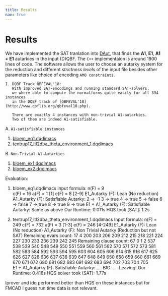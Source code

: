 ```yaml
---
title: Results
nav: true
---
```


# Results
We have implemented the SAT tranlation into [DAut](https://github.com/arey0pushpa/dcnf-autarky), that finds the **A1**, **E1**, **A1 + E1** autarkies in the input (D)QBF. The `C++` implementaion is around 1800 lines of code. 
The software allows the user to choose an autarky system for the reduction and different *strictness levels* of the input file besides other parameters like choice of encoding `AMO constraints`. 
 
```
I. DQBF Track QBFEVAL'18:
   With improved SAT-encodings and running standard SAT-solvers, 
   we where able to compute the normalforms quite easily for all 334 instances 
   in the DQBF track of [QBFEVAL'18](http://www.qbflib.org/qbfeval18.php).
 
   There are exactly 4 instances with non-trivial A1-autarkies.
   Two of them are indeed A1-satisfiable.
```

A. ``A1-satisfiable instances``
  1. [bloem\_eq1.dqdimacs](https://github.com/arey0pushpa/dcnf-autarky/blob/master/dcnf/examples/bloem_eq1.dqdimacs)
  2. [tentrup17\_ltl2dba\_theta\_environment\_1.dqdimacs](https://github.com/arey0pushpa/dcnf-autarky/blob/master/dcnf/examples/tentrup17_ltl2dba_theta_environment_1.dqdimacs)
  
  
B. ``Non-Trivial A1-Autarkies``
  1. [bloem\_ex1.dqdimacs](https://github.com/arey0pushpa/dcnf-autarky/blob/master/dcnf/examples/bloem_ex1.dqdimacs)
  2. [bloem\_ex2.dqdimacs](https://github.com/arey0pushpa/dcnf-autarky/blob/master/dcnf/examples/bloem_ex2.dqdimacs)

Evaluation: 

1. bloem\_eq1.dqdimacs 
  Input formula: 
  	n(F) = 9  
    c(F) = 16
    a(F) = 1         [1]
    e(F) = 8         [2-9]
  E1\_Autarky (F): Lean (No reduction)
  A1\_Autarky (F): Satisfiable 
    Autarky: 2 -> -1 
						 3 -> true 
						 4 -> true 
						 5 -> false
						 6 -> false
						 7 -> true
						 8 -> true
						 9 -> true
  E1 + A1\_Autarky (F): Satisfiable 
     Autarky: Same as above
  Our Runtime: 0.011s 
  HQS took [SAT]: 1.2s

2. tentrup17\_ltl2dba\_theta\_environment\_1.dqdimacs 
  Input formula: 
    n(F) = 249
    c(F) = 732
    a(F) = 3      [1-3]
    e(F) = 246    [4-249] 
  E1\_Autarky (F): Lean (No reduction)
  A1\_Autarky (F): Non Trivial Autarky (Reduction but not SAT)
    Remaining evars count: 17
			4 200 203 206 209 212 215 218 221 224 227 230 233 236 239 242 245 
    Remaining clause count: 67 
      0	1	2	537	538	539	540	548	549	550	551	559	560	561	562	570	571	
      572	573	581	582	583	584	592	593	594	595	603	604	605	606	614	615	
      616	617	625	626	627	628	636	637	638	639	647	648	649	650	658	659	
      660	661	669	670	671	672	680	681	682	683	691	692	693	694	702	703	
      704	705	 
  E1 + A1\_Autarky (F): Satisfiable 
     Autarky:  .... BIG ..... Leaving! 
  Our Runtime: 0.418s 
  HQS solver took (SAT): 1.77s
  
Iprover and idq performed better than HQS on these instances but for FMCAD I guess
run time data is not relevant.

<!--  
```
II. Planted examples for DQCNF:
    We have tested our code against the state of the art DQBF solver 
    [HQS] (https://projects.informatik.uni-freiburg.de/
                  attachments/1009/hqs_2018-08-30.zip).
```
 A. ``A1-satisfible`` 
  1. [planted_A1_50_50_200_40-3_40-4](./files/PlantedA1_DQCNF_50_50_200_40-3_40-4_2.dqdimacs), 0.52s
  2. [planted_A1_50_50_200_200-3_200-4](./files/PlantedA1_DQCNF_50_50_200_200-3_200-4_1.dqdimacs), 0.14s
  3. [Planted_A1_50_50_300_600-3_600-4](./files/PlantedA1_DQCNF_50_50_300_600-3_600-4_1.dqdimacs), 0.37s

 B. ``E1-satisfiable``
   - to be continued...
-->
